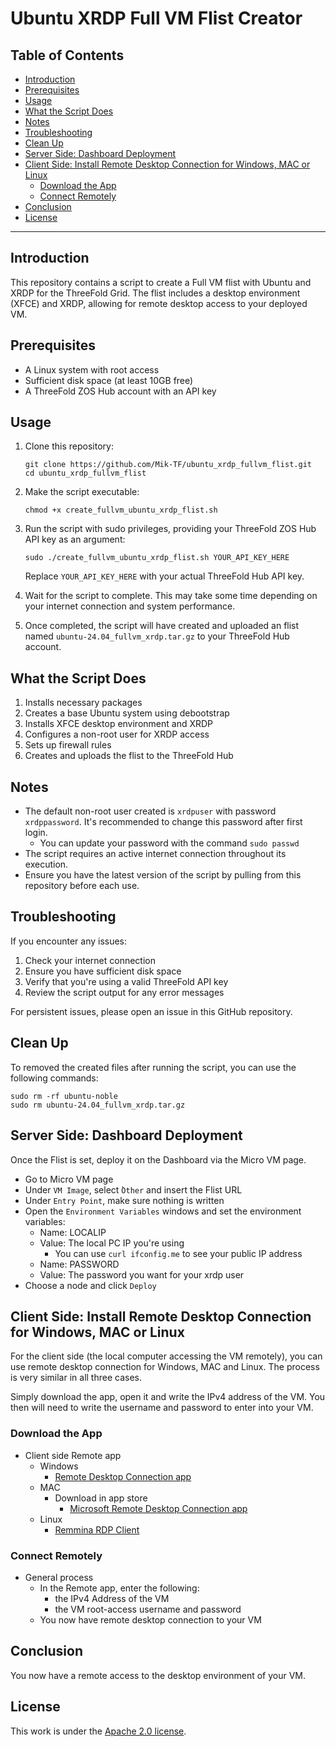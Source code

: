 <h1> Ubuntu XRDP Full VM Flist Creator </h1>

<h2>Table of Contents</h2>

- [Introduction](#introduction)
- [Prerequisites](#prerequisites)
- [Usage](#usage)
- [What the Script Does](#what-the-script-does)
- [Notes](#notes)
- [Troubleshooting](#troubleshooting)
- [Clean Up](#clean-up)
- [Server Side: Dashboard Deployment](#server-side-dashboard-deployment)
- [Client Side: Install Remote Desktop Connection for Windows, MAC or Linux](#client-side-install-remote-desktop-connection-for-windows-mac-or-linux)
  - [Download the App](#download-the-app)
  - [Connect Remotely](#connect-remotely)
- [Conclusion](#conclusion)
- [License](#license)

---

## Introduction

This repository contains a script to create a Full VM flist with Ubuntu and XRDP for the ThreeFold Grid. The flist includes a desktop environment (XFCE) and XRDP, allowing for remote desktop access to your deployed VM.

## Prerequisites

- A Linux system with root access
- Sufficient disk space (at least 10GB free)
- A ThreeFold ZOS Hub account with an API key

## Usage

1. Clone this repository:
   ```
   git clone https://github.com/Mik-TF/ubuntu_xrdp_fullvm_flist.git
   cd ubuntu_xrdp_fullvm_flist
   ```

2. Make the script executable:
   ```
   chmod +x create_fullvm_ubuntu_xrdp_flist.sh
   ```

3. Run the script with sudo privileges, providing your ThreeFold ZOS Hub API key as an argument:
   ```
   sudo ./create_fullvm_ubuntu_xrdp_flist.sh YOUR_API_KEY_HERE
   ```
   Replace `YOUR_API_KEY_HERE` with your actual ThreeFold Hub API key.

4. Wait for the script to complete. This may take some time depending on your internet connection and system performance.

5. Once completed, the script will have created and uploaded an flist named `ubuntu-24.04_fullvm_xrdp.tar.gz` to your ThreeFold Hub account.

## What the Script Does

1. Installs necessary packages
2. Creates a base Ubuntu system using debootstrap
3. Installs XFCE desktop environment and XRDP
4. Configures a non-root user for XRDP access
5. Sets up firewall rules
6. Creates and uploads the flist to the ThreeFold Hub

## Notes

- The default non-root user created is `xrdpuser` with password `xrdppassword`. It's recommended to change this password after first login.
  - You can update your password with the command `sudo passwd`
- The script requires an active internet connection throughout its execution.
- Ensure you have the latest version of the script by pulling from this repository before each use.

## Troubleshooting

If you encounter any issues:
1. Check your internet connection
2. Ensure you have sufficient disk space
3. Verify that you're using a valid ThreeFold API key
4. Review the script output for any error messages

For persistent issues, please open an issue in this GitHub repository.

## Clean Up

To removed the created files after running the script, you can use the following commands:

```
sudo rm -rf ubuntu-noble
sudo rm ubuntu-24.04_fullvm_xrdp.tar.gz
```

## Server Side: Dashboard Deployment

Once the Flist is set, deploy it on the Dashboard via the Micro VM page.

- Go to Micro VM page
- Under `VM Image`, select ̀`Other` and insert the Flist URL
- Under `Entry Point`, make sure nothing is written
- Open the `Environment Variables` windows and set the environment variables:
  - Name: LOCALIP
  - Value: The local PC IP you're using
    - You can use `curl ifconfig.me` to see your public IP address
  - Name: PASSWORD
  - Value: The password you want for your xrdp user
- Choose a node and click `Deploy`

## Client Side: Install Remote Desktop Connection for Windows, MAC or Linux

For the client side (the local computer accessing the VM remotely), you can use remote desktop connection for Windows, MAC and Linux. The process is very similar in all three cases.

Simply download the app, open it and write the IPv4 address of the VM. You then will need to write the username and password to enter into your VM.

### Download the App

* Client side Remote app
  * Windows
    * [Remote Desktop Connection app](https://apps.microsoft.com/store/detail/microsoft-remote-desktop/9WZDNCRFJ3PS?hl=en-ca&gl=ca&rtc=1)
  * MAC
    * Download in app store
      *  [Microsoft Remote Desktop Connection app](https://apps.apple.com/ca/app/microsoft-remote-desktop/id1295203466?mt=12)
  * Linux
    * [Remmina RDP Client](https://remmina.org/)
 
### Connect Remotely

* General process
  * In the Remote app, enter the following:
    * the IPv4 Address of the VM
    * the VM root-access username and password
  * You now have remote desktop connection to your VM

## Conclusion

You now have a remote access to the desktop environment of your VM.

## License

This work is under the [Apache 2.0 license](./LICENSE). 